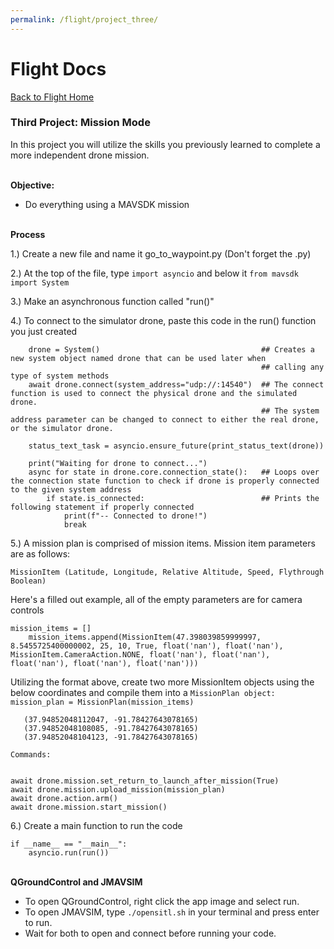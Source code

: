 ```yaml
---
permalink: /flight/project_three/
---
```



# Flight Docs

[Back to Flight Home](/docs/flight/)


### Third Project: Mission Mode

In this project you will utilize the skills you previously 
learned to complete a more independent drone mission.

\
**Objective:**
 - Do everything using a MAVSDK mission

\
**Process**

1.) Create a new file and name it go_to_waypoint.py (Don't forget the .py)

2.) At the top of the file, type ```import asyncio``` and below it ```from mavsdk import System```

3.) Make an asynchronous function called "run()"

4.) To connect to the simulator drone, paste this code in the run() function you just created

```
    drone = System()                                    ## Creates a new system object named drone that can be used later when  
                                                        ## calling any type of system methods
    await drone.connect(system_address="udp://:14540")  ## The connect function is used to connect the physical drone and the simulated drone. 
                                                        ## The system address parameter can be changed to connect to either the real drone, or the simulator drone.

    status_text_task = asyncio.ensure_future(print_status_text(drone))

    print("Waiting for drone to connect...")
    async for state in drone.core.connection_state():   ## Loops over the connection state function to check if drone is properly connected to the given system address
        if state.is_connected:                          ## Prints the following statement if properly connected
            print(f"-- Connected to drone!")
            break
```

5.) A mission plan is comprised of mission items. Mission item parameters are as follows: 
```
MissionItem (Latitude, Longitude, Relative Altitude, Speed, Flythrough Boolean)
```

Here's a filled out example, all of the empty parameters are for camera controls

```
mission_items = []
    mission_items.append(MissionItem(47.398039859999997, 8.5455725400000002, 25, 10, True, float('nan'), float('nan'), MissionItem.CameraAction.NONE, float('nan'), float('nan'),  float('nan'), float('nan'), float('nan')))
``` 

Utilizing the format above, create two more MissionItem objects using the below coordinates 
and compile them into a ```MissionPlan object:  mission_plan = MissionPlan(mission_items)```

```
   (37.94852048112047, -91.78427643078165)
   (37.94852048108085, -91.78427643078165)
   (37.94852048104123, -91.78427643078165)
```

```
Commands:


await drone.mission.set_return_to_launch_after_mission(True)
await drone.mission.upload_mission(mission_plan)
await drone.action.arm()
await drone.mission.start_mission()
```
6.) Create a main function to run the code  

```
if __name__ == "__main__":
    asyncio.run(run())
```

\
**QGroundControl and JMAVSIM**
 - To open QGroundControl, right click the app image and select run.
 - To open JMAVSIM, type ```./opensitl.sh``` in your terminal and press enter to run.
 - Wait for both to open and connect before running your code.